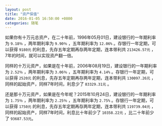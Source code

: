```yaml
---
layout: post
title: "资产保值"
date: 2016-01-05 16:50:00 +0800
categories: 随笔
---
```


如果你有十万元总资产，在二十年前，1996年05月01日，建设银行的一年期利率为 `9.18％` ，两年期利率为 `9.90％` ，五年期利率为 `12.06%` 。存银行一年定期，可以获得 `9180元` 的利息，先存五年定期再存两年定期，连本带利共 `213426.57元` ，7年的时间，就可以实现资产翻一倍。

同样的十万元资产，如果是在十年前，2006年08月19日，建设银行的一年期利率为 `2.52％` ，两年期利率为 `3.06％` ，五年期利率为 `4.14%` 。存银行一年定期，可以获得 `2520元` 的利息，先存五年定期再存两年定期，连本带利共 `130097.26元` ，同样的起始资产，同样7年时间，利息少了 `83329.31元` 。

还是那十万元资产，如果是在今年呢？2015年10月24日，建设银行的一年期利率为 `1.75％` ，两年期利率为 `2.25％` ，五年期利率为 `2.75%` 。存银行一年定期，可以获得 `1750元` 的利息，先存五年定期再存两年定期，连本带利共 `119739.04元` ，同样的起始资产，同样7年时间，利息比十年前少了 `10358.22元` ，比二十年前少了 `93687.53元`。
